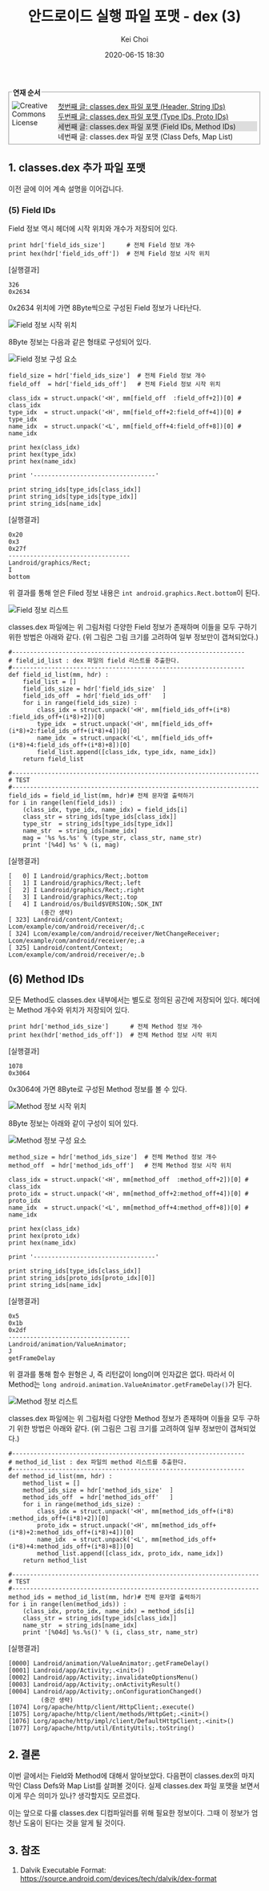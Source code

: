﻿---
layout: post
title: '안드로이드 실행 파일 포맷 - dex (3)'
author: Kei Choi
date: 2020-06-15 18:30
tags: [fileformat, python, dex]
---

<fieldset style="margin:0px 0px 20px 0px;padding:5px;"><legend><span><strong style="font-weight:bold;">연재 순서</strong></span></legend><!--Creative Commons License--><div style="float: left; width: 88px; margin-top: 3px;"><img alt="Creative Commons License" style="border-width: 0" src="/files/images/exclamationmark.png"/></div><div style="margin-left: 92px; margin-top: 3px; text-align: justify;">
<p style="margin: 0;"><a href="/2020/05/12/fileformat_dex_1/">첫번째 글: classes.dex 파일 포맷 (Header, String IDs)</a></p>
<p style="margin: 0;"><a href="/2020/06/08/fileformat_dex_2/">두번째 글: classes.dex 파일 포맷 (Type IDs, Proto IDs)</a></p>
<p style="margin: 0; background:#ddd;">세번째 글: classes.dex 파일 포맷 (Field IDs, Method IDs)</p>
<p style="margin: 0;">네번째 글: classes.dex 파일 포맷 (Class Defs, Map List)</p>
</div></fieldset>


## 1. classes.dex 추가 파일 포맷

이전 글에 이어 계속 설명을 이어갑니다.

### (5) Field IDs

Field 정보 역시 헤더에 시작 위치와 개수가 저장되어 있다.

```
print hdr['field_ids_size']      # 전체 Field 정보 개수
print hex(hdr['field_ids_off'])  # 전체 Field 정보 시작 위치
```

[실행결과]
```
326
0x2634
```

0x2634 위치에 가면 8Byte씩으로 구성된 Field 정보가 나타난다.

![Field 정보 시작 위치](/files/ff_dex3_1.png)

8Byte 정보는 다음과 같은 형태로 구성되어 있다.

![Field 정보 구성 요소](/files/ff_dex3_2.png)

```
field_size = hdr['field_ids_size']  # 전체 Field 정보 개수
field_off  = hdr['field_ids_off']   # 전체 Field 정보 시작 위치

class_idx = struct.unpack('<H', mm[field_off  :field_off+2])[0] # class_idx
type_idx  = struct.unpack('<H', mm[field_off+2:field_off+4])[0] # type_idx
name_idx  = struct.unpack('<L', mm[field_off+4:field_off+8])[0] # name_idx

print hex(class_idx)
print hex(type_idx)
print hex(name_idx)

print '----------------------------------'

print string_ids[type_ids[class_idx]]
print string_ids[type_ids[type_idx]]
print string_ids[name_idx]
```

[실행결과]
```
0x20
0x3
0x27f
----------------------------------
Landroid/graphics/Rect;
I
bottom
```

위 결과를 통해 얻은 Filed 정보 내용은 ```int android.graphics.Rect.bottom```이 된다.

![Field 정보 리스트](/files/ff_dex3_3.png)

classes.dex 파일에는 위 그림처럼 다양한 Field 정보가 존재하며 이들을 모두 구하기 위한 방법은 아래와 같다. (위 그림은 그림 크기를 고려하여 일부 정보만이 갭쳐되었다.)

```
#-----------------------------------------------------------------
# field_id_list : dex 파일의 field 리스트를 추출한다.
#-----------------------------------------------------------------
def field_id_list(mm, hdr) :
    field_list = []
    field_ids_size = hdr['field_ids_size'  ]
    field_ids_off  = hdr['field_ids_off'   ]
    for i in range(field_ids_size) :
        class_idx = struct.unpack('<H', mm[field_ids_off+(i*8)  :field_ids_off+(i*8)+2])[0]
        type_idx  = struct.unpack('<H', mm[field_ids_off+(i*8)+2:field_ids_off+(i*8)+4])[0]
        name_idx  = struct.unpack('<L', mm[field_ids_off+(i*8)+4:field_ids_off+(i*8)+8])[0]
        field_list.append([class_idx, type_idx, name_idx])
    return field_list
    
#---------------------------------------------------------------------
# TEST
#---------------------------------------------------------------------
field_ids = field_id_list(mm, hdr)# 전체 문자열 출력하기
for i in range(len(field_ids)) :
    (class_idx, type_idx, name_idx) = field_ids[i]
    class_str = string_ids[type_ids[class_idx]]
    type_str  = string_ids[type_ids[type_idx]]
    name_str  = string_ids[name_idx]
    mag = '%s %s.%s' % (type_str, class_str, name_str)
    print '[%4d] %s' % (i, mag)
```

[실행결과]
```
[   0] I Landroid/graphics/Rect;.bottom
[   1] I Landroid/graphics/Rect;.left
[   2] I Landroid/graphics/Rect;.right
[   3] I Landroid/graphics/Rect;.top
[   4] I Landroid/os/Build$VERSION;.SDK_INT
         (중간 생략)
[ 323] Landroid/content/Context; Lcom/example/com/android/receiver/d;.c
[ 324] Lcom/example/com/android/receiver/NetChangeReceiver; Lcom/example/com/android/receiver/e;.a
[ 325] Landroid/content/Context; Lcom/example/com/android/receiver/e;.b
```

## (6) Method IDs

모든 Method도 classes.dex 내부에서는 별도로 정의된 공간에 저장되어 있다. 헤더에는 Method 개수와 위치가 저장되어 있다.

```
print hdr['method_ids_size']      # 전체 Method 정보 개수
print hex(hdr['method_ids_off'])  # 전체 Method 정보 시작 위치
```

[실행결과]
```
1078
0x3064
```

0x3064에 가면 8Byte로 구성된 Method 정보를 볼 수 있다.

![Method 정보 시작 위치](/files/ff_dex3_4.png)

8Byte 정보는 아래와 같이 구성이 되어 있다.

![Method 정보 구성 요소](/files/ff_dex3_5.png)

```
method_size = hdr['method_ids_size']  # 전체 Method 정보 개수
method_off  = hdr['method_ids_off']   # 전체 Method 정보 시작 위치

class_idx = struct.unpack('<H', mm[method_off  :method_off+2])[0] # class_idx
proto_idx = struct.unpack('<H', mm[method_off+2:method_off+4])[0] # proto_idx
name_idx  = struct.unpack('<L', mm[method_off+4:method_off+8])[0] # name_idx

print hex(class_idx)
print hex(proto_idx)
print hex(name_idx)

print '----------------------------------'

print string_ids[type_ids[class_idx]]
print string_ids[proto_ids[proto_idx][0]]
print string_ids[name_idx]
```

[실행결과]
```
0x5
0x1b
0x2df
----------------------------------
Landroid/animation/ValueAnimator;
J
getFrameDelay
```

위 결과를 통해 함수 원형은 J, 즉 리턴값이 long이며 인자값은 없다. 따라서 이 Method는 ```long android.animation.ValueAnimator.getFrameDelay()```가 된다.

![Method 정보 리스트](/files/ff_dex3_6.png)

classes.dex 파일에는 위 그림처럼 다양한  Method 정보가 존재하며 이들을 모두 구하기 위한 방법은 아래와 같다. (위 그림은 그림 크기를 고려하여 일부 정보만이 갭쳐되었다.)

```
#-----------------------------------------------------------------
# method_id_list : dex 파일의 method 리스트를 추출한다.
#-----------------------------------------------------------------
def method_id_list(mm, hdr) :
    method_list = []
    method_ids_size = hdr['method_ids_size'  ]
    method_ids_off  = hdr['method_ids_off'   ]
    for i in range(method_ids_size) :
        class_idx = struct.unpack('<H', mm[method_ids_off+(i*8)  :method_ids_off+(i*8)+2])[0]
        proto_idx = struct.unpack('<H', mm[method_ids_off+(i*8)+2:method_ids_off+(i*8)+4])[0]
        name_idx  = struct.unpack('<L', mm[method_ids_off+(i*8)+4:method_ids_off+(i*8)+8])[0]
        method_list.append([class_idx, proto_idx, name_idx])
    return method_list
    
#---------------------------------------------------------------------
# TEST
#---------------------------------------------------------------------
method_ids = method_id_list(mm, hdr)# 전체 문자열 출력하기
for i in range(len(method_ids)) :
    (class_idx, proto_idx, name_idx) = method_ids[i]
    class_str = string_ids[type_ids[class_idx]]
    name_str  = string_ids[name_idx]
    print '[%04d] %s.%s()' % (i, class_str, name_str)
```

[실행결과]

```
[0000] Landroid/animation/ValueAnimator;.getFrameDelay()
[0001] Landroid/app/Activity;.<init>()
[0002] Landroid/app/Activity;.invalidateOptionsMenu()
[0003] Landroid/app/Activity;.onActivityResult()
[0004] Landroid/app/Activity;.onConfigurationChanged()
         (중간 생략)
[1074] Lorg/apache/http/client/HttpClient;.execute()
[1075] Lorg/apache/http/client/methods/HttpGet;.<init>()
[1076] Lorg/apache/http/impl/client/DefaultHttpClient;.<init>()
[1077] Lorg/apache/http/util/EntityUtils;.toString()
```


## 2. 결론

이번 글에서는 Field와 Method에 대해서 알아보았다. 다음편이 classes.dex의 마지막인 Class Defs와 Map List를 살펴볼 것이다. 실제 classes.dex 파일 포맷을 보면서 이게 무슨 의미가 있나? 생각할지도 모르겠다.

이는 앞으로 다룰 classes.dex 디컴파일러를 위해 필요한 정보이다. 그때 이 정보가 엄청난 도움이 된다는 것을 알게 될 것이다.


## 3. 참조

1. Dalvik Executable Format: <https://source.android.com/devices/tech/dalvik/dex-format>

